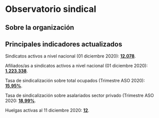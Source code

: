 
# Observatorio sindical

## Sobre la organización



## Principales indicadores actualizados

Sindicatos activos a nivel nacional (01 diciembre 2020): [**12.078**](https://github.com/ObservatorioSindical/ventanilla_DT/raw/main/INPUT/base%20anual%20sindicatos%20anidada.xlsx).

Afiliados/as a sindicatos activos a nivel nacional (01 diciembre 2020): [**1.223.338**](https://github.com/ObservatorioSindical/ventanilla_DT/raw/main/INPUT/base%20anual%20sindicatos%20anidada.xlsx).

Tasa de sindicalización sobre total ocupados (Trimestre ASO 2020): [**15,95%**](https://github.com/ObservatorioSindical/ventanilla_DT/raw/main/INPUT/base%20anual%20sindicatos%20anidada.xlsx).

Tasa de sindicalización sobre asalariados sector privado (Trimestre ASO 2020: [**18,99%**](https://github.com/ObservatorioSindical/ventanilla_DT/raw/main/INPUT/base%20anual%20sindicatos%20anidada.xlsx).

Huelgas activas al 11 diciembre 2020: [**12**](https://www.dt.gob.cl/portal/1629/w3-propertyvalue-28223.html).